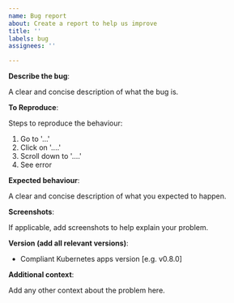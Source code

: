 ```yaml
---
name: Bug report
about: Create a report to help us improve
title: ''
labels: bug
assignees: ''

---
```


**Describe the bug**:

A clear and concise description of what the bug is.

**To Reproduce**:

Steps to reproduce the behaviour:

1. Go to '...'
1. Click on '....'
1. Scroll down to '....'
1. See error

**Expected behaviour**:

A clear and concise description of what you expected to happen.

**Screenshots**:

If applicable, add screenshots to help explain your problem.

**Version (add all relevant versions)**:

- Compliant Kubernetes apps version [e.g. v0.8.0]

**Additional context**:

Add any other context about the problem here.
